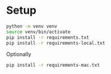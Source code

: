 # Setup

```sh
python -m venv venv
source venv/bin/activate
pip install -r requirements.txt
pip install -r requirements-local.txt
```

Optionally

```sh
pip install -r requirements-mac.txt
```

